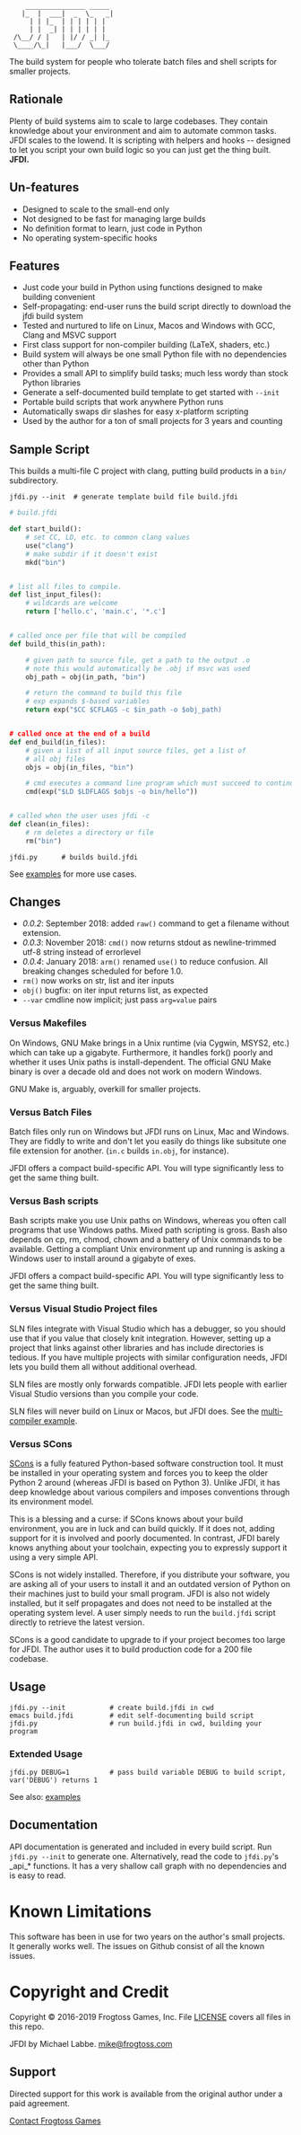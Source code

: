         _______________ _____ 
       |_  |  ___|  _  \_   _|
         | | |_  | | | | | |
         | |  _| | | | | | |
     /\__/ / |   | |/ / _| |_ 
     \____/\_|   |___/  \___/ 


The build system for people who tolerate batch files and shell scripts for smaller projects.

## Rationale ##

Plenty of build systems aim to scale to large codebases.  They contain knowledge about your environment and aim to automate common tasks.  JFDI scales to the lowend.  It is scripting with helpers and hooks -- designed to let you script your own build logic so you can just get the thing built.  **JFDI.**

## Un-features ##

- Designed to scale to the small-end only
- Not designed to be fast for managing large builds
- No definition format to learn, just code in Python
- No operating system-specific hooks

## Features ##

- Just code your build in Python using functions designed to make building convenient
- Self-propagating: end-user runs the build script directly to download the jfdi build system
- Tested and nurtured to life on Linux, Macos and Windows with GCC, Clang and MSVC support
- First class support for non-compiler building (LaTeX, shaders, etc.)
- Build system will always be one small Python file with no dependencies other than Python
- Provides a small API to simplify build tasks; much less wordy than stock Python libraries
- Generate a self-documented build template to get started with `--init`
- Portable build scripts that work anywhere Python runs
- Automatically swaps dir slashes for easy x-platform scripting
- Used by the author for a ton of small projects for 3 years and counting

## Sample Script ##

This builds a multi-file C project with clang, putting build products in a `bin/` subdirectory.

    jfdi.py --init  # generate template build file build.jfdi

```Python
# build.jfdi

def start_build():
    # set CC, LD, etc. to common clang values
    use("clang")
    # make subdir if it doesn't exist
    mkd("bin")


# list all files to compile.
def list_input_files():
    # wildcards are welcome
    return ['hello.c', 'main.c', '*.c']


# called once per file that will be compiled
def build_this(in_path):

    # given path to source file, get a path to the output .o
    # note this would automatically be .obj if msvc was used
    obj_path = obj(in_path, "bin")

    # return the command to build this file
    # exp expands $-based variables
    return exp("$CC $CFLAGS -c $in_path -o $obj_path)


# called once at the end of a build
def end_build(in_files):
    # given a list of all input source files, get a list of
    # all obj files
    objs = obj(in_files, "bin")

    # cmd executes a command line program which must succeed to continue
    cmd(exp("$LD $LDFLAGS $objs -o bin/hello"))


# called when the user uses jfdi -c
def clean(in_files):
    # rm deletes a directory or file
    rm("bin")
```

    jfdi.py      # builds build.jfdi

See [examples](examples/) for more use cases.

## Changes ##

 - *0.0.2*: September 2018: added `raw()` command to get a filename without extension.
 - *0.0.3*: November 2018:  `cmd()` now returns stdout as newline-trimmed utf-8 string instead of errorlevel
 - *0.0.4*: January 2018: `arm()` renamed `use()` to reduce confusion. All breaking changes scheduled for before 1.0.
 - `rm()` now works on str, list and iter inputs
 - `obj()` bugfix: on iter input returns list, as expected
 - `--var` cmdline now implicit; just pass `arg=value` pairs 

### Versus Makefiles ###

On Windows, GNU Make brings in a Unix runtime (via Cygwin, MSYS2, etc.) which can take up a gigabyte. Furthermore, it handles fork() poorly and whether it uses Unix paths is install-dependent.  The official GNU Make binary is over a decade old and does not work on modern Windows.

GNU Make is, arguably, overkill for smaller projects.

### Versus Batch Files ###

Batch files only run on Windows but JFDI runs on Linux, Mac and Windows.  They are fiddly to write and don't let you easily do things like subsitute one file extension for another.  (`in.c` builds `in.obj`, for instance).

JFDI offers a compact build-specific API.  You will type significantly less to get the same thing built.

### Versus Bash scripts ###

Bash scripts make you use Unix paths on Windows, whereas you often call programs that use Windows paths.  Mixed path scripting is gross.  Bash also depends on cp, rm, chmod, chown and a battery of Unix commands to be available.  Getting a compliant Unix environment up and running is asking a Windows user to install around a gigabyte of exes.

JFDI offers a compact build-specific API.  You will type significantly less to get the same thing built.

### Versus Visual Studio Project files ###

SLN files integrate with Visual Studio which has a debugger, so you should use that if you value that closely knit integration.  However, setting up a project that links against other libraries and has include directories is tedious.  If you have multiple projects with similar configuration needs, JFDI lets you build them all without additional overhead.

SLN files are mostly only forwards compatible.  JFDI lets people with earlier Visual Studio versions than you compile your code.

SLN files will never build on Linux or Macos, but JFDI does.  See the [multi-compiler example](examples/multi_compiler/).

### Versus SCons ###

[SCons](http://scons.org) is a fully featured Python-based software construction tool.  It must be installed in your operating system and forces you to keep the older Python 2 around (whereas JFDI is based on Python 3).  Unlike JFDI, it has deep knowledge about various compilers and imposes conventions through its environment model.

This is a blessing and a curse: if SCons knows about your build environment, you are in luck and can build quickly.  If it does not, adding support for it is involved and poorly documented.  In contrast, JFDI barely knows anything about your toolchain, expecting you to expressly support it using a very simple API.

SCons is not widely installed. Therefore, if you distribute your software, you are asking all of your users to install it and an outdated version of Python on their machines just to build your small program.  JFDI is also not widely installed, but it self propagates and does not need to be installed at the operating system level.  A user simply needs to run the `build.jfdi` script directly to retrieve the latest version.

SCons is a good candidate to upgrade to if your project becomes too large for JFDI.  The author uses it to build production code for a 200 file codebase.

## Usage ##

    jfdi.py --init           # create build.jfdi in cwd
    emacs build.jfdi         # edit self-documenting build script
    jfdi.py                  # run build.jfdi in cwd, building your program

### Extended Usage ###

    jfdi.py DEBUG=1          # pass build variable DEBUG to build script, var('DEBUG') returns 1

See also: [examples](examples/)

## Documentation ##

API documentation is generated and included in every build script.
Run `jfdi.py --init` to generate one.  Alternatively, read the code to `jfdi.py`'s \_api\_* functions.  It has a very shallow call graph with no dependencies and is easy to read.

# Known Limitations #

This software has been in use for two years on the author's small projects.  It generally works well.  The issues on Github consist of all the known issues.

# Copyright and Credit #

Copyright &copy; 2016-2019 Frogtoss Games, Inc.  File [LICENSE](LICENSE) covers all files in this repo.

JFDI by Michael Labbe. <mike@frogtoss.com>

## Support ##

Directed support for this work is available from the original author under a paid agreement.

[Contact Frogtoss Games](http://www.frogtoss.com/pages/contact.html)
